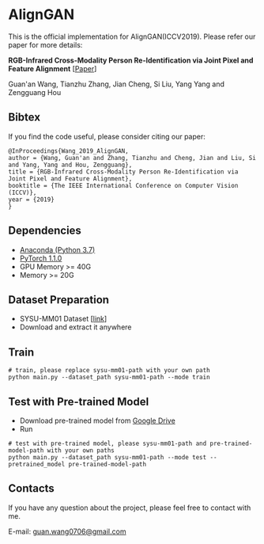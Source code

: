 # AlignGAN

This is the official implementation for AlignGAN(ICCV2019). Please refer our paper for more details:

**RGB-Infrared Cross-Modality Person Re-Identification via Joint Pixel and Feature Alignment** [[Paper](https://arxiv.org/abs/1910.05839)]

Guan'an Wang, Tianzhu Zhang, Jian Cheng, Si Liu, Yang Yang and Zengguang Hou


## Bibtex

If you find the code useful, please consider citing our paper:
```
@InProceedings{Wang_2019_AlignGAN,
author = {Wang, Guan'an and Zhang, Tianzhu and Cheng, Jian and Liu, Si and Yang, Yang and Hou, Zengguang},
title = {RGB-Infrared Cross-Modality Person Re-Identification via Joint Pixel and Feature Alignment},
booktitle = {The IEEE International Conference on Computer Vision (ICCV)},
year = {2019}
}
```


## Dependencies
* [Anaconda (Python 3.7)](https://www.anaconda.com/download/)
* [PyTorch 1.1.0](http://pytorch.org/)
* GPU Memory >= 40G
* Memory >= 20G


## Dataset Preparation
* SYSU-MM01 Dataset [[link](https://github.com/wuancong/SYSU-MM01)]
* Download and extract it anywhere


## Train
```
# train, please replace sysu-mm01-path with your own path
python main.py --dataset_path sysu-mm01-path --mode train
```

## Test with Pre-trained Model
* Download pre-trained model from [Google Drive](https://drive.google.com/drive/folders/1FGKrs02Z7Omw3z5wOqClpuzYNFo-LrWw?usp=sharing) 
* Run
```
# test with pre-trained model, please sysu-mm01-path and pre-trained-model-path with your own paths
python main.py --dataset_path sysu-mm01-path --mode test --pretrained_model pre-trained-model-path
```




## Contacts
If you have any question about the project, please feel free to contact with me.

E-mail: guan.wang0706@gmail.com
